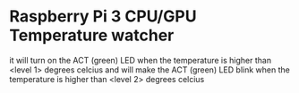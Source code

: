 # Raspberry Pi 3 CPU/GPU Temperature watcher
it will turn on the ACT (green) LED when the temperature is higher than \<level 1\> degrees celcius
and will make the ACT (green) LED blink when the temperature is higher than \<level 2\> degrees celcius
